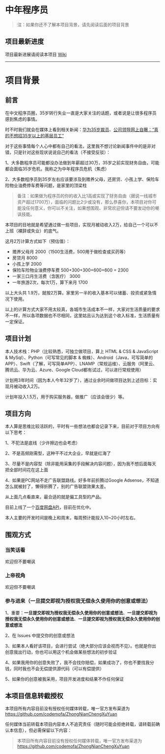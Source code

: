 # 中年程序员

> 注：如果你还不了解本项目背景，请先阅读后面的项目背景

## 项目最新进度

项目最新进展请阅读本项目 [Wiki](https://github.com/codemofa/ZhongNianChengXuYuan/wiki)

***

# 项目背景

## 前言

在中文程序员圈，35岁转行失业一直是大家关注的话题，或者说是让很多程序员感到焦虑的事情。

时不时我们就会在媒体上看到相关新闻：[华为35岁裁员](https://www.google.com/search?q=%E5%8D%8E%E4%B8%BA35%E5%B2%81%E8%A3%81%E5%91%98&oq=%E5%8D%8E%E4%B8%BA+35&aqs=chrome.2.69i57j0j0i12j0i30j0i8i30j0i5i30.4951j0j7&sourceid=chrome&ie=UTF-8)、[公司领导网上自曝：“真的不想招35岁以上的基层员工”](https://finance.sina.com.cn/tech/2021-04-24/doc-ikmyaawc1574434.shtml)

对于这些事情每个人心中都有自己的看法，这里我不想讨论新闻事件中的是非对错，只是针对这些现状说说自己的看法（不接受反驳）：

1、大多数程序员可能都没办法做到年薪超过30万，35岁之前实现财务自由，可能都会面临35岁危机，我称之为中年程序员危机（焦虑）

2、大多数程序员到35岁左右应该要涉及到赡养父母，还房贷、小孩上学、保险车险物业油费停车费等问题，是家里的顶梁柱

> 备注：如果做为程序员的你的收入比1高或实现了财务自由（据说一线城市资产超过1700万），面临的问题比2少或没有，那么恭喜你，本项目对你可能没任何意义，你可以不关注，如果想围观、非常欢迎但请不要发动你的嘲讽技能。

本项目的目地就是希望通过做一些项目，实现月被动收入2万，给自己一个可以不上班（裸辞或失业）的底气。

这月2万计算方式如下（预估值）：

- 赡养父母月 2000（1500生活费，500用于做检查或买药等）
- 房贷月 8000
- 小孩上学 2000
- 保险车险物业油费停车费 500+300+300+600+600 = 2300
- 一家三口月生活费（含医疗） 3000
- 一年旅游2次，每次1万，算下来月 1700

以上大头共 1.9万，就按2万算。家里另一半的收入基本可以储蓄、投资或紧急情况下使用。

以上的计算方式大家不用太较真，各城市生活成本不一样，大家对生活质量的要求不一样，所以各项数据也不尽相同，这里姑且认为达到这个收入标准，生活质量有一定保证。

## 项目计划

本人技术栈：PHP（比较熟悉，可独立做项目，算上 HTML & CSS & JavaScript & MySql）、Python（可写常见的脚本 & 蜘蛛）、Android（Java，可写简单的APP）、Swift（了解，可写简单APP）、LNAMP（常规运维）、云服务（阿里云、腾讯云、华为云、Azure、Google Cloud都有试过，可以进行常规使用）

计划用3年时间（因为本人今年32岁了），通过业余时间做项目达到上述目标：实现月被动收入2万。

计划年投入1.5万，用于购买服务器，做推广（应该会很少）等。

## 项目方向

本人算是思维比较活跃的，平时有一些想法也都会记录下来，目前对于项目方向有以下思考：

1、不犯法是底线（少许擦边也会考虑）

2、不是高频刚需型，这种干不过大企业，早就是红海了

3、尽量不是内容型（除非能用采集的手段解决内容问题），因为我不想后面每天把全部时间花在这上面

4、如果是PC网站不走广告联盟路线。好多年前折腾过Google Adsense，不知道怎么就被封了，懒得折腾了，别的广告联盟效果太差。

从上面几点看直来，最合适的就是偏工具型的产品。

目前上线了一个[百度网盘API](https://github.com/codemofa/BaiduPanAPI)，目前在优化中。

本人主要的开发时间是晚上和周末，每周预计能投入10~20小时左右。

## 围观方式

### 当笑话看

欢迎但不要嘲讽

### 上帝视角

欢迎但不要嘲讽

### 参与进来（**一旦提交即视为授权我无偿永久使用你的创意或想法**）

1、重要：**一旦提交即视为授权我无偿永久使用你的创意或想法**、**一旦提交即视为授权我无偿永久使用你的创意或想法**、**一旦提交即视为授权我无偿永久使用你的创意或想法**

2、在 Issues 中提交你的创意或想法

3、如果本人看好该项目，会进行尝试（绝大部分应该会视而不见）。也就是你出创意我出行动，你也可以用这个机会做某些想法的初步验证

4、如果我用你的创意失败了，我不会找你赔偿，如果成功了，你也不要找我分钱，同时我也不会无偿提供源代码（可以有偿提供）

5、如果你的创意被我采用，项目开发进度和结果不作任何保证

## 本项目信息转截授权

本项目所有内容目前没有授权任何媒体转载，唯一官方发布渠道为 https://github.com/codemofa/ZhongNianChengXuYuan 

任何媒体当前转载本项目内容本人不追究责任（随时可能会拒绝转载，请转载前确认本信息），但必需保留以下内容：

> 本项目所有内容目前没有授权任何媒体转载，唯一官方发布渠道为 https://github.com/codemofa/ZhongNianChengXuYuan
